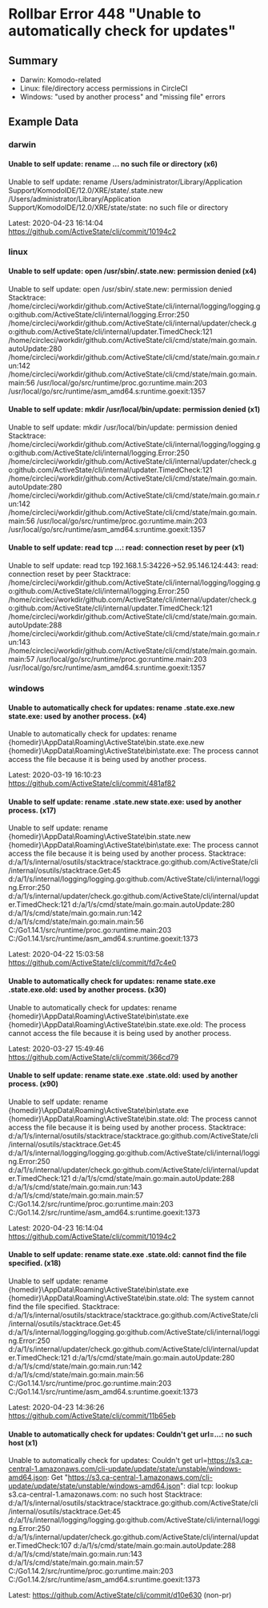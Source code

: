# Rollbar Error 448 "Unable to automatically check for updates"

## Summary

- Darwin: Komodo-related
- Linux: file/directory access permissions in CircleCI
- Windows: "used by another process" and "missing file" errors

## Example Data

### darwin

#### Unable to self update: rename ... no such file or directory (x6)

Unable to self update: rename /Users/administrator/Library/Application Support/KomodoIDE/12.0/XRE/state/.state.new /Users/administrator/Library/Application Support/KomodoIDE/12.0/XRE/state/state: no such file or directory

Latest: 2020-04-23 16:14:04 https://github.com/ActiveState/cli/commit/10194c2

### linux

#### Unable to self update: open /usr/sbin/.state.new: permission denied (x4)

Unable to self update: open /usr/sbin/.state.new: permission denied Stacktrace: /home/circleci/workdir/github.com/ActiveState/cli/internal/logging/logging.go:github.com/ActiveState/cli/internal/logging.Error:250 /home/circleci/workdir/github.com/ActiveState/cli/internal/updater/check.go:github.com/ActiveState/cli/internal/updater.TimedCheck:121 /home/circleci/workdir/github.com/ActiveState/cli/cmd/state/main.go:main.autoUpdate:280 /home/circleci/workdir/github.com/ActiveState/cli/cmd/state/main.go:main.run:142 /home/circleci/workdir/github.com/ActiveState/cli/cmd/state/main.go:main.main:56 /usr/local/go/src/runtime/proc.go:runtime.main:203 /usr/local/go/src/runtime/asm_amd64.s:runtime.goexit:1357

#### Unable to self update: mkdir /usr/local/bin/update: permission denied (x1)

Unable to self update: mkdir /usr/local/bin/update: permission denied Stacktrace: /home/circleci/workdir/github.com/ActiveState/cli/internal/logging/logging.go:github.com/ActiveState/cli/internal/logging.Error:250 /home/circleci/workdir/github.com/ActiveState/cli/internal/updater/check.go:github.com/ActiveState/cli/internal/updater.TimedCheck:121 /home/circleci/workdir/github.com/ActiveState/cli/cmd/state/main.go:main.autoUpdate:280 /home/circleci/workdir/github.com/ActiveState/cli/cmd/state/main.go:main.run:142 /home/circleci/workdir/github.com/ActiveState/cli/cmd/state/main.go:main.main:56 /usr/local/go/src/runtime/proc.go:runtime.main:203 /usr/local/go/src/runtime/asm_amd64.s:runtime.goexit:1357

#### Unable to self update: read tcp ...: read: connection reset by peer (x1)

Unable to self update: read tcp 192.168.1.5:34226->52.95.146.124:443: read: connection reset by peer Stacktrace: /home/circleci/workdir/github.com/ActiveState/cli/internal/logging/logging.go:github.com/ActiveState/cli/internal/logging.Error:250 /home/circleci/workdir/github.com/ActiveState/cli/internal/updater/check.go:github.com/ActiveState/cli/internal/updater.TimedCheck:121 /home/circleci/workdir/github.com/ActiveState/cli/cmd/state/main.go:main.autoUpdate:288 /home/circleci/workdir/github.com/ActiveState/cli/cmd/state/main.go:main.run:143 /home/circleci/workdir/github.com/ActiveState/cli/cmd/state/main.go:main.main:57 /usr/local/go/src/runtime/proc.go:runtime.main:203 /usr/local/go/src/runtime/asm_amd64.s:runtime.goexit:1357

### windows

#### Unable to automatically check for updates: rename .state.exe.new state.exe: used by another process. (x4)

Unable to automatically check for updates: rename {homedir}\AppData\Roaming\ActiveState\bin\.state.exe.new {homedir}\AppData\Roaming\ActiveState\bin\state.exe: The process cannot access the file because it is being used by another process.

Latest: 2020-03-19 16:10:23 https://github.com/ActiveState/cli/commit/481af82

#### Unable to self update: rename .state.new state.exe: used by another process. (x17)

Unable to self update: rename {homedir}\AppData\Roaming\ActiveState\bin\.state.new {homedir}\AppData\Roaming\ActiveState\bin\state.exe: The process cannot access the file because it is being used by another process. Stacktrace: d:/a/1/s/internal/osutils/stacktrace/stacktrace.go:github.com/ActiveState/cli/internal/osutils/stacktrace.Get:45 d:/a/1/s/internal/logging/logging.go:github.com/ActiveState/cli/internal/logging.Error:250 d:/a/1/s/internal/updater/check.go:github.com/ActiveState/cli/internal/updater.TimedCheck:121 d:/a/1/s/cmd/state/main.go:main.autoUpdate:280 d:/a/1/s/cmd/state/main.go:main.run:142 d:/a/1/s/cmd/state/main.go:main.main:56 C:/Go1.14.1/src/runtime/proc.go:runtime.main:203 C:/Go1.14.1/src/runtime/asm_amd64.s:runtime.goexit:1373

Latest: 2020-04-22 15:03:58 https://github.com/ActiveState/cli/commit/fd7c4e0

#### Unable to automatically check for updates: rename state.exe .state.exe.old: used by another process. (x30)

Unable to automatically check for updates: rename {homedir}\AppData\Roaming\ActiveState\bin\state.exe {homedir}\AppData\Roaming\ActiveState\bin\.state.exe.old: The process cannot access the file because it is being used by another process.

Latest: 2020-03-27 15:49:46 https://github.com/ActiveState/cli/commit/366cd79

#### Unable to self update: rename state.exe .state.old: used by another process. (x90)

Unable to self update: rename {homedir}\AppData\Roaming\ActiveState\bin\state.exe {homedir}\AppData\Roaming\ActiveState\bin\.state.old: The process cannot access the file because it is being used by another process. Stacktrace: d:/a/1/s/internal/osutils/stacktrace/stacktrace.go:github.com/ActiveState/cli/internal/osutils/stacktrace.Get:45 d:/a/1/s/internal/logging/logging.go:github.com/ActiveState/cli/internal/logging.Error:250 d:/a/1/s/internal/updater/check.go:github.com/ActiveState/cli/internal/updater.TimedCheck:121 d:/a/1/s/cmd/state/main.go:main.autoUpdate:288 d:/a/1/s/cmd/state/main.go:main.run:143 d:/a/1/s/cmd/state/main.go:main.main:57 C:/Go1.14.2/src/runtime/proc.go:runtime.main:203 C:/Go1.14.2/src/runtime/asm_amd64.s:runtime.goexit:1373

Latest: 2020-04-23 16:14:04 https://github.com/ActiveState/cli/commit/10194c2

#### Unable to self update: rename state.exe .state.old: cannot find the file specified. (x18)

Unable to self update: rename {homedir}\AppData\Roaming\ActiveState\bin\state.exe {homedir}\AppData\Roaming\ActiveState\bin\.state.old: The system cannot find the file specified. Stacktrace: d:/a/1/s/internal/osutils/stacktrace/stacktrace.go:github.com/ActiveState/cli/internal/osutils/stacktrace.Get:45 d:/a/1/s/internal/logging/logging.go:github.com/ActiveState/cli/internal/logging.Error:250 d:/a/1/s/internal/updater/check.go:github.com/ActiveState/cli/internal/updater.TimedCheck:121 d:/a/1/s/cmd/state/main.go:main.autoUpdate:280 d:/a/1/s/cmd/state/main.go:main.run:142 d:/a/1/s/cmd/state/main.go:main.main:56 C:/Go1.14.1/src/runtime/proc.go:runtime.main:203 C:/Go1.14.1/src/runtime/asm_amd64.s:runtime.goexit:1373

Latest: 2020-04-23 14:36:26 https://github.com/ActiveState/cli/commit/11b65eb

#### Unable to automatically check for updates: Couldn't get url=...: no such host (x1)

Unable to automatically check for updates: Couldn't get url=https://s3.ca-central-1.amazonaws.com/cli-update/update/state/unstable/windows-amd64.json: Get "https://s3.ca-central-1.amazonaws.com/cli-update/update/state/unstable/windows-amd64.json": dial tcp: lookup s3.ca-central-1.amazonaws.com: no such host Stacktrace: d:/a/1/s/internal/osutils/stacktrace/stacktrace.go:github.com/ActiveState/cli/internal/osutils/stacktrace.Get:45 d:/a/1/s/internal/logging/logging.go:github.com/ActiveState/cli/internal/logging.Error:250 d:/a/1/s/internal/updater/check.go:github.com/ActiveState/cli/internal/updater.TimedCheck:107 d:/a/1/s/cmd/state/main.go:main.autoUpdate:288 d:/a/1/s/cmd/state/main.go:main.run:143 d:/a/1/s/cmd/state/main.go:main.main:57 C:/Go1.14.2/src/runtime/proc.go:runtime.main:203 C:/Go1.14.2/src/runtime/asm_amd64.s:runtime.goexit:1373

Latest: https://github.com/ActiveState/cli/commit/d10e630 (non-pr)
